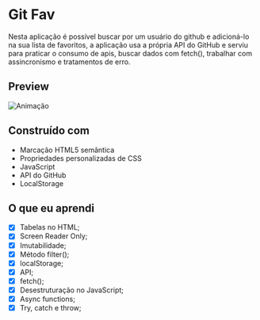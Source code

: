 # Git Fav

Nesta aplicação é possível buscar por um usuário do github e adicioná-lo na sua lista de favoritos, a aplicação usa a própria API do GitHub e serviu para praticar o consumo de apis,
buscar dados com fetch(), trabalhar com assincronismo e tratamentos de erro.

## Preview

![Animação](https://user-images.githubusercontent.com/87456011/218340769-c492ab29-2fb7-4469-a211-ca76090f5bc9.gif)


## Construído com
- Marcação HTML5 semântica
- Propriedades personalizadas de CSS
- JavaScript
- API do GitHub
- LocalStorage

## O que eu aprendi

- [X]  Tabelas no HTML;
- [X]  Screen Reader Only;
- [X]  Imutabilidade;
- [X]  Método filter();
- [X]  localStorage;
- [X]  API;
- [X]  fetch();
- [X]  Desestruturação no JavaScript;
- [X]  Async functions;
- [X]  Try, catch e throw;
